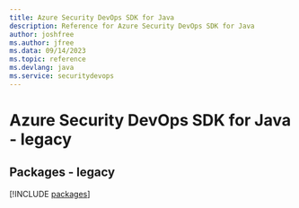 ```yaml
---
title: Azure Security DevOps SDK for Java
description: Reference for Azure Security DevOps SDK for Java
author: joshfree
ms.author: jfree
ms.data: 09/14/2023
ms.topic: reference
ms.devlang: java
ms.service: securitydevops
---
```

# Azure Security DevOps SDK for Java - legacy
## Packages - legacy
[!INCLUDE [packages](security-devops-index.md)]